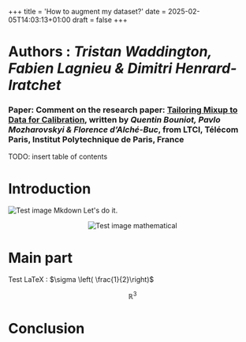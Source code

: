 +++
title = 'How to augment my dataset?'
date = 2025-02-05T14:03:13+01:00
draft = false
+++
<style TYPE="text/css">
code.has-jax {font: inherit; font-size: 100%; background: inherit; border: inherit;}
</style>
<script type="text/x-mathjax-config">
MathJax.Hub.Config({
    tex2jax: {
        inlineMath: [['$','$'], ['\\(','\\)']],
        displayMath: [['$$','$$'], ['\\[','\\]']],
        skipTags: ['script', 'noscript', 'style', 'textarea', 'pre'] // removed 'code' entry
    }
});
MathJax.Hub.Queue(function() {
    var all = MathJax.Hub.getAllJax(), i;
    for(i = 0; i < all.length; i += 1) {
        all[i].SourceElement().parentNode.className += ' has-jax';
    }
});
</script>
<script type="text/javascript" src="https://cdnjs.cloudflare.com/ajax/libs/mathjax/2.7.4/MathJax.js?config=TeX-AMS_HTML-full"></script>

# Authors : *Tristan Waddington, Fabien Lagnieu & Dimitri Henrard-Iratchet*

### Paper: Comment on the research paper: [**Tailoring Mixup to Data for Calibration**](https://arxiv.org/abs/2311.01434), written by *Quentin Bouniot, Pavlo Mozharovskyi & Florence d’Alché-Buc*, from LTCI, Télécom Paris, Institut Polytechnique de Paris, France



TODO: insert table of contents

# Introduction
![Test image Mkdown](/images/MixUpDataCalibration/AI_introvert.png)
Let's do it.

<p align="center">
  <img src="/images/MixUpDataCalibration/AI_introvert.png" alt="Test image mathematical">
</p>


# Main part
Test LaTeX : $\sigma \left( \frac{1}{2}\right)$


$$\mathbb{R}^3 $$
# Conclusion

